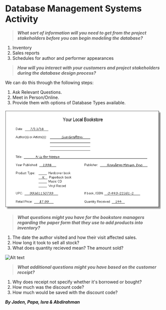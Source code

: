 # Database Management Systems Activity

>***What sort of information will you need to get from the project stakeholders before you can begin modeling the database?***

1. Inventory
1. Sales reports
1. Schedules for author and performer appearances

>***How will you interact with your customers and project stakeholders during the database design process?***

We can do this through the following steps:
1. Ask Relevant Questions.
1. Meet in Person/Online.
1. Provide them with options of Database Types available.

![Alt text](<MicrosoftTeams-image.png>)
>***What questions might you have for the bookstore managers regarding the paper form that they use to add products into inventory?***
1. The date the author visited and how their visit affected sales.
1. How long it took to sell all stock?
1. What does quantity recieved mean? The amount sold?

![Alt text](<MicrosoftTeams-image(1).png>)
>***What additional questions might you have based on the customer receipt?***
1. Why does receipt not specify whether it's borrowed or bought?
1. How much was the discount code?
1. How much would be saved with the discount code?

***By Jaden, Papa, Isra & Abdirahman***